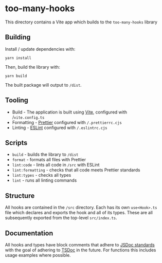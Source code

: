 # too-many-hooks

This directory contains a Vite app which builds to the `too-many-hooks` library

## Building

Install / update dependencies with:

```yarn install```

Then, build the library with:

```yarn build```

The built package will output to `/dist`.

## Tooling

- Build - The application is built using [Vite](https://vitejs.dev/), configured with /`vite.config.ts`
- Formatting - [Prettier](https://prettier.io/docs/en/) configured with `/.prettierrc.cjs`
- Linting - [ESLint](https://eslint.org/docs/latest/) configured with `/.eslintrc.cjs`

## Scripts

- `build` - builds the library to `/dist`
- `format` - formats all files with Prettier
- `lint:code` - lints all code in `/src` with ESLint
- `lint:formatting` - checks that all code meets Prettier standards
- `lint:types` - checks all types
- `lint` - runs all linting commands

## Structure

All hooks are contained in the `/src` directory. Each has its own `use<Hook>.ts` file which declares and exports the hook and all of its types. These are all subsequently exported from the top-level `src/index.ts`.

## Documentation

All hooks and types have block comments that adhere to [JSDoc standards](https://jsdoc.app/) with the goal of adhering to [TSDoc](https://tsdoc.org/) in the future. For functions this includes usage examples where possible.
